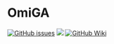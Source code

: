 # OmiGA 
[![GitHub issues](https://img.shields.io/github/issues/SCAU-AnimalGenetics/OmiGA?color=green)](https://github.com/SCAU-AnimalGenetics/OmiGA/issues/new) [![](https://img.shields.io/badge/GitHub-0.4-blueviolet.svg)](https://github.com/SCAU-AnimalGenetics/OmiGA) [![GitHub Wiki](https://img.shields.io/badge/GitHub-Wiki-lightgrey)](https://github.com/SCAU-AnimalGenetics/OmiGA/wiki)
